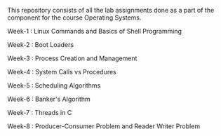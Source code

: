 This repository consists of all the lab assignments done as a part of the component for the course Operating Systems.

Week-1 : Linux Commands and Basics of Shell Programming

Week-2 : Boot Loaders

Week-3 : Process Creation and Management

Week-4 : System Calls vs Procedures

Week-5 : Scheduling Algorithms

Week-6 : Banker's Algorithm

Week-7 : Threads in C

Week-8 : Producer-Consumer Problem and Reader Writer Problem